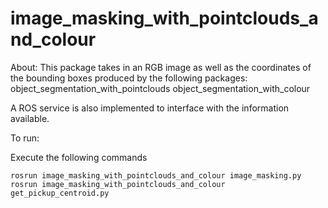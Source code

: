 # image_masking_with_pointclouds_and_colour

About: This package takes in an RGB image as well as the coordinates of the bounding boxes produced by the following packages:
object_segmentation_with_pointclouds
object_segmentation_with_colour

A ROS service is also implemented to interface with the information available.

To run:

Execute the following commands
```
rosrun image_masking_with_pointclouds_and_colour image_masking.py
rosrun image_masking_with_pointclouds_and_colour get_pickup_centroid.py
```
